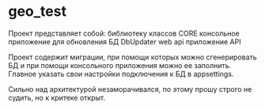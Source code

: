 # geo_test
Проект представляет собой:
библиотеку классов CORE
консольное приложение для обновления БД DbUpdater
web api приложение API 

Проект содержит миграции, при помощи которых можно сгенерировать БД и при помощи консольного приложения можно ее заполнить.
Главное указать свои настройки подключения к БД в appsettings.

Сильно над архитектурой незаморачивался, по этому прошу строго не судить, но к критеке открыт.
